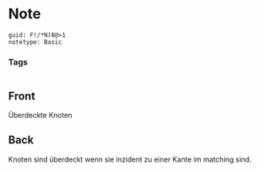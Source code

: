 # Note
```
guid: F!/*N)8@>1
notetype: Basic
```

### Tags
```
```

## Front
Überdeckte Knoten

## Back
Knoten sind überdeckt wenn sie inzident zu einer Kante im matching sind.
